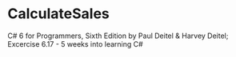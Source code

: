 # CalculateSales
C# 6 for Programmers, Sixth Edition by Paul Deitel &amp; Harvey Deitel; Excercise 6.17 - 5 weeks into learning C# 
